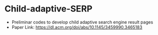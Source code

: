 # Child-adaptive-SERP

- Preliminar codes to develop child adaptive search engine result pages
- Paper Link: https://dl.acm.org/doi/abs/10.1145/3459990.3465183 
